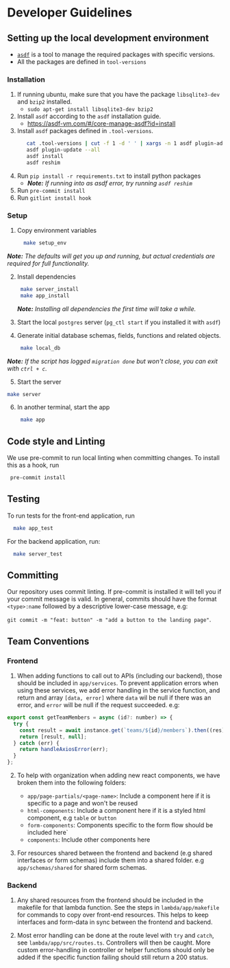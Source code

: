 # Developer Guidelines

## Setting up the local development environment

- [`asdf`](https://asdf-vm.com/#/core-manage-asdf) is a tool to manage the required packages with specific versions.
- All the packages are defined in `tool-versions`

### Installation

1. If running ubuntu, make sure that you have the package `libsqlite3-dev` and `bzip2` installed.
   - `sudo apt-get install libsqlite3-dev bzip2`
1. Install `asdf` according to the `asdf` installation guide.
   - https://asdf-vm.com/#/core-manage-asdf?id=install
1. Install `asdf` packages defined in `.tool-versions`.
   ```sh
      cat .tool-versions | cut -f 1 -d ' ' | xargs -n 1 asdf plugin-add || true
      asdf plugin-update --all
      asdf install
      asdf reshim
   ```
1. Run `pip install -r requirements.txt` to install python packages
   - _**Note:** If running into as asdf error, try running `asdf reshim`_
1. Run `pre-commit install`
1. Run `gitlint install hook`

### Setup

1. Copy environment variables
   ```sh
     make setup_env
   ```

_**Note:** The defaults will get you up and running, but actual credentials are required for full functionality._

2. Install dependencies

   ```sh
    make server_install
    make app_install
   ```

   _**Note:** Installing all dependencies the first time will take a while._

3. Start the local `postgres` server (`pg_ctl start` if you installed it with `asdf`)
4. Generate initial database schemas, fields, functions and related objects.
   ```sh
    make local_db
   ```

_**Note:** If the script has logged `migration done` but won't close, you can exit with `ctrl + c`._

5. Start the server

```sh
make server
```

6. In another terminal, start the app
   ```sh
    make app
   ```

## Code style and Linting

We use pre-commit to run local linting when committing changes. To install this as a hook, run

```sh
 pre-commit install
```

## Testing

To run tests for the front-end application, run

```sh
  make app_test
```

For the backend application, run:

```sh
  make server_test
```

## Committing

Our repository uses commit linting. If pre-commit is installed it will tell you if your commit message is valid.
In general, commits should have the format `<type>:name` followed by a descriptive lower-case message, e.g:

`git commit -m "feat: button" -m "add a button to the landing page"`.

## Team Conventions

### Frontend

1. When adding functions to call out to APIs (including our backend), those should be included in `app/services`. To prevent
   application errors when using these services, we add error handling in the service function, and return and array
   `[data, error]` where `data` wil be null if there was an error, and `error` will be null if the request succeeded. e.g:

```javascript
export const getTeamMembers = async (id?: number) => {
  try {
    const result = await instance.get(`teams/${id}/members`).then((res) => res.data);
    return [result, null];
  } catch (err) {
    return handleAxiosError(err);
  }
};
```

2. To help with organization when adding new react components, we have broken them into the following folders:

   - `app/page-partials/<page-name>`: Include a component here if it is specific to a page and won't be reused
   - `html-components`: Include a component here if it is a styled html component, e.g `table` or `button`
   - `form-components`: Components specific to the form flow should be included here`
   - `components`: Include other components here

3. For resources shared between the frontend and backend (e.g shared interfaces or form schemas)
   include them into a shared folder. e.g `app/schemas/shared` for shared form schemas.

### Backend

1. Any shared resources from the frontend should be included in the makefile for that lambda function. See the
   steps in `lambda/app/makefile` for commands to copy over front-end resources. This helps to keep interfaces
   and form-data in sync between the frontend and backend.

2. Most error handling can be done at the route level with `try` and `catch`, see `lambda/app/src/routes.ts`.
   Controllers will then be caught. More custom error-handling in controller or helper functions should only
   be added if the specific function failing should still return a 200 status.
